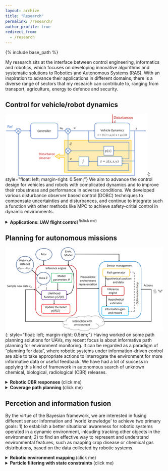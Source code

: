 ```yaml
---
layout: archive
title: "Research"
permalink: /research/
author_profile: true
redirect_from:
  - /research
---
```

{% include base_path %}


My research sits at the interface between control engineering, informatics and robotics, which focuses on developing innovative algorithms and systematic solutions to Robotics and Autonomous Systems (RAS). With an inspiration to advance their applications in different domains, there is a diverse range of sectors that my research can contribute to, ranging from transport, agriculture, energy to defence and security.

## Control for vehicle/robot dynamics 
![image](/images/dobc_diagram.png){: style="float: left; margin-right: 0.5em;"} 
We aim to advance the control design for vehicles and robots with complicated dynamics and to improve their robustness and performance in adverse conditions. We developed various disturbance observer based control (DOBC) techniques to compensate uncertainties and disturbances, and continue to integrate such a function with other methods like MPC to achieve safety-critial control in dynamic environments.   

<details>
	<summary> <b> Applications: UAV flight control </b> <sup>!(click me)</sup> </summary> 
	<h3> DOBC design for UAV path-folloiwng </h3>
	{% include youtubePlayer.html id="M_qy1iH7u3M" %}
	<h3> DOBC + MPC for helicopter control  </h3> 
	{% include youtubePlayer.html id="TXJjf8RHnIk" %}
	
</details>  

## Planning for autonomous missions
![image](/images/IPP_diagram.png){: style="float: left; margin-right: 0.5em;"} 
Having worked on some path planning solutions for UAVs, my recent focus is about informative path planning for environment monitoring. It can be regarded as a paradigm of “planning for data”, where robotic systems under information-driven control are able to take appropriate actions to interrogate the environment for more informative data or useful feedback. We have had a lot of success in applying this kind of framework in autonomous search of unknown chemical, biological, radiological (CBR) releases.  

<details>
	<summary> <b> Robotic CBR responses </b> (click me)  </summary>
	<h3> Information path planning for robotic source term estimation </h3>
	{% include youtubePlayer.html id="NdbED6RTZyI" %}
	<h3> Autonomous airbrone search in cluttered environments </h3>
	{% include youtubePlayer.html id="_Sou67QbVqo" %} 
 	[Matlab code for working examples](https://github.com/lcj-1234/AutoSTE) 
	
</details>  


<details>
	<summary> <b> Coverage path planning </b> (click me)  </summary>
	<h3> <a href="https://onlinelibrary.wiley.com/doi/full/10.1002/rob.21928"> Decomposition‐based mission planning for fixed‐wing UAVs surveying in wind </a> </h3>
	<img src="/images/cpp_remotesensing.png" width="50%">
	
</details>

## Percetion and information fusion 

By the virtue of the Bayesian framework, we are interested in fusing different sensor information and 'world knowledge' to achieve two primary goals: 1) to establish a better situational awareness for robotic systems operated in a dynamic environment, inlcuding tracking other objects in the environment; 2) to find an effective way to represent and understand environmental features, such as mapping crop disease or chemical gas distributions, based on the data collected by robotic systems.


<details>
	<summary> <b> Robotic environment mapping </b> (click me) </summary>
	<h3> <a href="https://ieeexplore.ieee.org/abstract/document/10057445"> Structurally aware 3D gas distribution mapping using belief propagation </a>  </h3>
	{% include youtubePlayer.html id="crAJd4afW8c" %}
</details>  


<details>
	<summary> <b> Particle filtering with state constraints </b> (click me) </summary>
	<p> <a href="https://ieeexplore.ieee.org/abstract/document/7742936"> An auxiliary particle filtering algorithm with inequality constraints </a></p>
	<p> <a href="https://ieeexplore.ieee.org/abstract/document/8676363"> Particle filtering with soft state constraints for target tracking </a></p>
	<img src="/images/CAPF.png" width="50%">
</details>  







